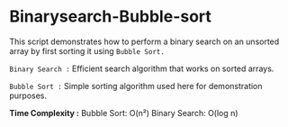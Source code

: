 # Binarysearch-Bubble-sort
This script demonstrates how to perform a binary search on an unsorted array by first sorting it using `Bubble Sort.` 

`Binary Search :` Efficient search algorithm that works on sorted arrays.

`Bubble Sort :` Simple sorting algorithm used here for demonstration purposes.

**Time Complexity :**
  Bubble Sort: O(n²)
  Binary Search: O(log n)
